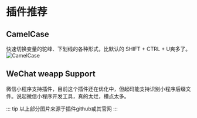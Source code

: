 # 插件推荐

## CamelCase
快速切换变量的驼峰、下划线的各种形式，比默认的 SHIFT + CTRL + U爽多了。
![CamelCase](http://qiniu.84dd.xyz/webStorm/CamelCase.gif!84dd)

## WeChat weapp Support
微信小程序支持插件，目前这个插件还在优化中，但起码能支持识别小程序后缀文件。说起微信小程序开发工具，真的太烂，槽点太多。

::: tip
以上部分图片来源于插件github或其官网
:::